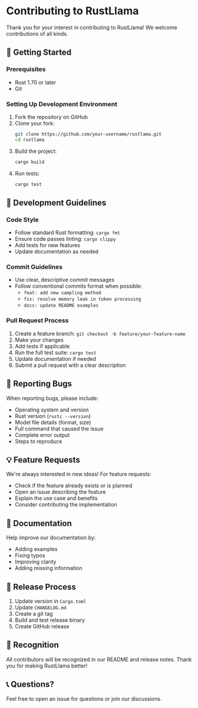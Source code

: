 # Contributing to RustLlama

Thank you for your interest in contributing to RustLlama! We welcome contributions of all kinds.

## 🚀 Getting Started

### Prerequisites

- Rust 1.70 or later
- Git

### Setting Up Development Environment

1. Fork the repository on GitHub
2. Clone your fork:
   ```bash
   git clone https://github.com/your-username/rustlama.git
   cd rustlama
   ```
3. Build the project:
   ```bash
   cargo build
   ```
4. Run tests:
   ```bash
   cargo test
   ```

## 🔧 Development Guidelines

### Code Style

- Follow standard Rust formatting: `cargo fmt`
- Ensure code passes linting: `cargo clippy`
- Add tests for new features
- Update documentation as needed

### Commit Guidelines

- Use clear, descriptive commit messages
- Follow conventional commits format when possible:
  - `feat: add new sampling method`
  - `fix: resolve memory leak in token processing`
  - `docs: update README examples`

### Pull Request Process

1. Create a feature branch: `git checkout -b feature/your-feature-name`
2. Make your changes
3. Add tests if applicable
4. Run the full test suite: `cargo test`
5. Update documentation if needed
6. Submit a pull request with a clear description

## 🐛 Reporting Bugs

When reporting bugs, please include:

- Operating system and version
- Rust version (`rustc --version`)
- Model file details (format, size)
- Full command that caused the issue
- Complete error output
- Steps to reproduce

## 💡 Feature Requests

We're always interested in new ideas! For feature requests:

- Check if the feature already exists or is planned
- Open an issue describing the feature
- Explain the use case and benefits
- Consider contributing the implementation

## 📖 Documentation

Help improve our documentation by:

- Adding examples
- Fixing typos
- Improving clarity
- Adding missing information

## 🔄 Release Process

1. Update version in `Cargo.toml`
2. Update `CHANGELOG.md`
3. Create a git tag
4. Build and test release binary
5. Create GitHub release

## 🙏 Recognition

All contributors will be recognized in our README and release notes. Thank you for making RustLlama better!

## 📞 Questions?

Feel free to open an issue for questions or join our discussions.
